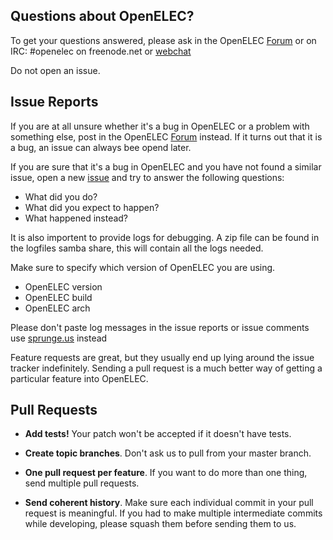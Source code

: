 ## Questions about OpenELEC?

To get your questions answered, please ask in the OpenELEC [Forum] or on IRC: #openelec on freenode.net or [webchat] 

Do not open an issue.

## Issue Reports

If you are at all unsure whether it's a bug in OpenELEC or a problem with something
else, post in the OpenELEC [Forum] instead. If it turns out that it is a bug, an issue
can always bee opend later.

If you are sure that it's a bug in OpenELEC and you have not found a similar issue, open a new [issue]
and try to answer the following questions:
- What did you do?
- What did you expect to happen?
- What happened instead?

It is also importent to provide logs for debugging.
A zip file can be found in the logfiles samba share, this will contain all the logs needed.

Make sure to specify which version of OpenELEC you are using.
- OpenELEC version
- OpenELEC build
- OpenELEC arch

Please don't paste log messages in the issue reports or issue comments use [sprunge.us](http://sprunge.us) instead

Feature requests are great, but they usually end up lying around the issue
tracker indefinitely. Sending a pull request is a much better way of getting a
particular feature into OpenELEC.

## Pull Requests

- **Add tests!** Your patch won't be accepted if it doesn't have tests.

- **Create topic branches**. Don't ask us to pull from your master branch.

- **One pull request per feature**. If you want to do more than one thing, send
  multiple pull requests.

- **Send coherent history**. Make sure each individual commit in your pull
  request is meaningful. If you had to make multiple intermediate commits while
  developing, please squash them before sending them to us.

[Forum]: http://openelec.tv/forum
[issue]: https://github.com/OpenELEC/OpenELEC.tv/issues
[webchat]: http://openelec.tv/support/chat
